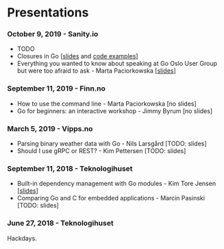 # Presentations

### October 9, 2019 - Sanity.io

  - TODO
  - Closures in Go [[slides](https://docs.google.com/presentation/d/1OlUBbPmUiwjIrHKIlRqKe6wvPyZZgECRHkEYWgCn0FA/edit?usp=sharing) and [code examples](https://github.com/ambientsound/closures-in-go)]
  - Everything you wanted to know about speaking at Go Oslo User Group but were too afraid to ask - Marta Paciorkowska [[slides](https://docs.google.com/presentation/d/1SXEVZ7HdStriM7RlCdsnQ5dEA1DEr26T9DE5mEbr288/edit?usp=sharing)]

### September 11, 2019 - Finn.no

  - How to use the command line - Marta Paciorkowska [no slides]
  - Go for beginners: an interactive workshop - Jimmy Byrum [no slides]

### March 5, 2019 - Vipps.no

  - Parsing binary weather data with Go - Nils Larsgård [TODO: slides]
  - Should I use gRPC or REST? - Kim Pettersen [TODO: slides]

### September 11, 2018 - Teknologihuset

  - Built-in dependency management with Go modules - Kim Tore Jensen [[slides](https://docs.google.com/presentation/d/1qHJ7YCfCL8E4Jjq6w1N3Im7mYUjPITYXtqW-4t89fdE/edit?usp=sharing)]
  - Comparing Go and C for embedded applications - Marcin Pasinski [TODO: slides]
  
### June 27, 2018 - Teknologihuset

  Hackdays.
